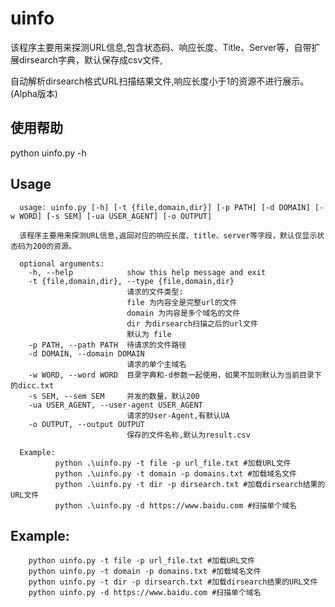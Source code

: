 # uinfo
该程序主要用来探测URL信息,包含状态码、响应长度、Title、Server等，自带扩展dirsearch字典，默认保存成csv文件,

自动解析dirsearch格式URL扫描结果文件,响应长度小于1的资源不进行展示。(Alpha版本)
## 使用帮助 ##
python uinfo.py -h
## Usage ##
      usage: uinfo.py [-h] [-t {file,domain,dir}] [-p PATH] [-d DOMAIN] [-w WORD] [-s SEM] [-ua USER_AGENT] [-o OUTPUT]

      该程序主要用来探测URL信息,返回对应的响应长度、title、server等字段，默认仅显示状态码为200的资源。

      optional arguments:
        -h, --help            show this help message and exit
        -t {file,domain,dir}, --type {file,domain,dir}
                              请求的文件类型:
                              file 为内容全是完整url的文件
                              domain 为内容是多个域名的文件
                              dir 为dirsearch扫描之后的url文件
                              默认为 file
        -p PATH, --path PATH  待请求的文件路径
        -d DOMAIN, --domain DOMAIN
                              请求的单个主域名
        -w WORD, --word WORD  目录字典和-d参数一起使用，如果不加则默认为当前目录下的dicc.txt
        -s SEM, --sem SEM     并发的数量，默认200
        -ua USER_AGENT, --user-agent USER_AGENT
                              请求的User-Agent,有默认UA
        -o OUTPUT, --output OUTPUT
                              保存的文件名称,默认为result.csv

      Example:
              python .\uinfo.py -t file -p url_file.txt #加载URL文件
              python .\uinfo.py -t domain -p domains.txt #加载域名文件
              python .\uinfo.py -t dir -p dirsearch.txt #加载dirsearch结果的URL文件
              python .\uinfo.py -d https://www.baidu.com #扫描单个域名

        
## Example:
        python uinfo.py -t file -p url_file.txt #加载URL文件
        python uinfo.py -t domain -p domains.txt #加载域名文件
        python uinfo.py -t dir -p dirsearch.txt #加载dirsearch结果的URL文件
        python uinfo.py -d https://www.baidu.com #扫描单个域名
